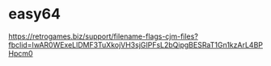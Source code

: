 # easy64

https://retrogames.biz/support/filename-flags-cjm-files?fbclid=IwAR0WExeLlDMF3TuXkojVH3sjGIPFsL2bQipgBESRaT1Gn1kzArL4BPHpcm0
